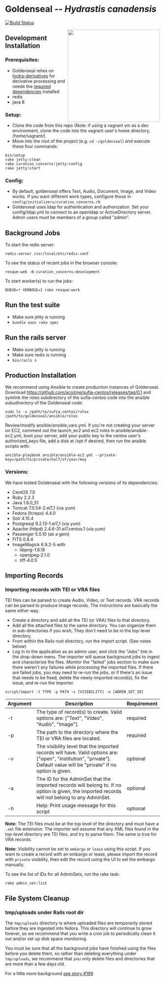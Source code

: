 # Goldenseal -- _Hydrastis canadensis_
[![Build Status](https://travis-ci.org/curationexperts/goldenseal.svg?branch=master)](https://travis-ci.org/curationexperts/goldenseal)

<img src="https://upload.wikimedia.org/wikipedia/commons/6/65/Hydrastis_canadensis_-_K%C3%B6hler%E2%80%93s_Medizinal-Pflanzen-209.jpg" height="300" style="float: right">

## Development Installation

### Prerequisites:

* Goldenseal relies on [hydra-derivatives](https://github.com/projecthydra/hydra-derivatives) for derivative processing and needs the [required dependencies](https://github.com/projecthydra/hydra-derivatives#dependencies) installed
* redis
* java 8

### Setup:

* Clone the code from this repo (Note: if using a vagrant vm as a dev environment, clone the code into the vagrant user's home directory, /home/vagrant/)
* Move into the root of the project (e.g. `cd ~/goldenseal`) and execute these four commands:

```
bin/setup
rake jetty:clean
rake curation_concerns:jetty:config
rake jetty:start
```

### Config:

* By default, goldenseal offers Text, Audio, Document, Image, and Video works. If you want different work types, configure those in ```config/initializers/curation_concerns.rb```
* Goldenseal uses ldap for authentication and authorization. Set your config/ldap.yml to connect to an openldap or ActiveDirectory server. Admin users must be members of a group called "admin". 

## Background Jobs

To start the redis server:
```
redis-server /usr/local/etc/redis.conf
```

To see the status of recent jobs in the browser console:
```
resque-web -N curation_concerns:development
```

To start worker(s) to run the jobs:
```
QUEUE=* VERBOSE=1 rake resque:work
```

## Run the test suite

* Make sure jetty is running
* `bundle exec rake spec`

## Run the rails server

* Make sure jetty is running
* Make sure redis is running
* `bin/rails s`

## Production Installation

We recommend using Ansible to create production instances of Goldenseal. Download https://github.com/acozine/sufia-centos/releases/tag/0.1 and symlink the roles subdirectory of the sufia-centos code into the ansible subudirectory of the Goldenseal code:
```
sudo ln -s /path/to/sufia-centos/roles /path/to/goldenseal/ansible/roles
```
Review/modify ansible/ansible_vars.yml. If you're not creating your server on EC2, comment out the launch_ec2 and ec2 roles in ansible/ansible-ec2.yml, boot your server, add your public key to the centos user's authorized_keys file, add a disk at /opt if desired, then run the ansible scripts with:
```
ansible-playbook ansible/ansible-ec2.yml --private-key=/path/to/private/half/of/your/key
```

### Versions:

We have tested Goldenseal with the following versions of its dependencies:

* CentOS 7.0
* Ruby 2.2.3
* Java 1.8.0_51
* Tomcat 7.0.54-2.el7_1 (via yum)
* Fedora (fcrepo) 4.4.0
* Solr 4.10.4
* Postgresql 9.2.13-1.el7_1 (via yum)
* Apache (httpd) 2.4.6-31.el7.centos.1 (via yum)
* Passenger 5.0.10 (as a gem)
* FITS 0.8.4
* ImageMagick 6.9.2-5 with
	* libpng-1.6.18
	* openjpeg-2.1.0
	* tiff-4.0.5

## Importing Records
### Importing records with TEI or VRA files

TEI files can be parsed to create Audio, Video, or Text records.  VRA records can be parsed to produce Image records.  The instructions are basically the same either way.

* Create a directory and add all the TEI (or VRA) files to that directory.
* Add all the attached files to the same directory.  You can organize them in sub-directories if you wish; They don't need to be in the top-level directory.
* From within the Rails root directory, run the import script. (See notes below)
* Log in to the application as an admin user, and click the "Jobs" link in the drop-down menu.  The importer will queue background jobs to ingest and characterize the files.  Monitor the "failed" jobs section to make sure there weren't any failures while processing the imported files.  If there are failed jobs, you may need to re-run the jobs, or if there's an issue that needs to be fixed, delete the newly-imported record(s), fix the issue, and re-run the importer.

```
script/import -t TYPE -p PATH -v [VISIBILITY] -a [ADMIN_SET_ID]
```

| Argument | Description | Requirement |
| --- | --- | --- |
| -t | The type of record(s) to create.  Valid options are: ["Text", "Video", "Audio", "Image"]. | required |
| -p | The path to the directory where the TEI or VRA files are located. | required |
| -v | The visibility level that the imported records will have.  Valid options are: ["open", "institution", "private"].  Default value will be "private" if no option is given. | optional |
| -a | The ID for the AdminSet that the imported records will belong to.  If no option is given, the imported records will not belong to any AdminSet. | optional |
| -h | Help: Print usage message for this script | optional |

**Note:**  The TEI files must be at the top level of the directory and must have a `.xml` file extension.  The importer will assume that any XML files found in the top-level directory are TEI files, and try to parse them.  The same is true for VRA records.

**Note:** Visibility cannot be set to `embargo` or `lease` using this script.  If you want to create a record with an embargo or lease, please import the record with `private` visibility, then edit the record using the UI to set the embargo manually.

To see the list of IDs for all AdminSets, run the rake task:

```
rake admin_set:list
```

## File System Cleanup

### tmp/uploads under Rails root dir

The `tmp/uploads` directory is where uploaded files are temporarily stored before they are ingested into fedora.  This directory will continue to grow forever, so we recommend that you write a cron job to periodically clean it out and/or set up disk space monitoring.

You must be sure that all the background jobs have finished using the files before you delete them, so rather than deleting everything under `tmp/uploads`, we recommend that you only delete files and directories that are more than a few days old.

For a little more background [see story #199](https://github.com/curationexperts/goldenseal/issues/199)
